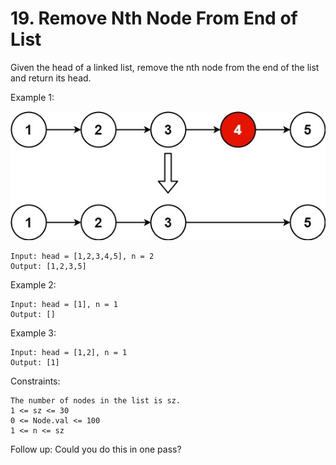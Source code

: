 # 19. Remove Nth Node From End of List

Given the head of a linked list, remove the nth node from the end of the list and return its head.

 

Example 1:

<img src="./remove_ex1.jpg">

    Input: head = [1,2,3,4,5], n = 2
    Output: [1,2,3,5]

Example 2:

    Input: head = [1], n = 1
    Output: []

Example 3:

    Input: head = [1,2], n = 1
    Output: [1]

 

Constraints:

    The number of nodes in the list is sz.
    1 <= sz <= 30
    0 <= Node.val <= 100
    1 <= n <= sz

 

Follow up: Could you do this in one pass?
